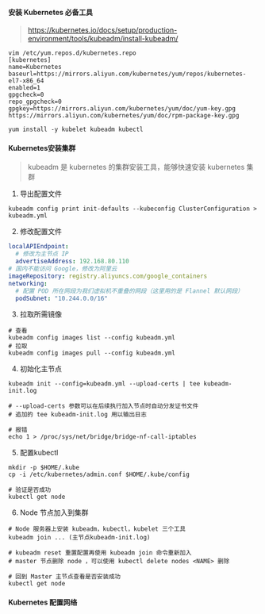 #### 安装 Kubernetes 必备工具

> https://kubernetes.io/docs/setup/production-environment/tools/kubeadm/install-kubeadm/

```
vim /etc/yum.repos.d/kubernetes.repo
[kubernetes]
name=Kubernetes
baseurl=https://mirrors.aliyun.com/kubernetes/yum/repos/kubernetes-el7-x86_64
enabled=1
gpgcheck=0
repo_gpgcheck=0
gpgkey=https://mirrors.aliyun.com/kubernetes/yum/doc/yum-key.gpg https://mirrors.aliyun.com/kubernetes/yum/doc/rpm-package-key.gpg

yum install -y kubelet kubeadm kubectl
```

#### Kubernetes安装集群

> kubeadm 是 kubernetes 的集群安装工具，能够快速安装 kubernetes 集群


1. 导出配置文件
```shell
kubeadm config print init-defaults --kubeconfig ClusterConfiguration > kubeadm.yml
```

2. 修改配置文件

```yaml
localAPIEndpoint:
  # 修改为主节点 IP
  advertiseAddress: 192.168.80.110
# 国内不能访问 Google，修改为阿里云
imageRepository: registry.aliyuncs.com/google_containers
networking:
  # 配置 POD 所在网段为我们虚拟机不重叠的网段（这里用的是 Flannel 默认网段）
  podSubnet: "10.244.0.0/16"
```

3. 拉取所需镜像

```shell
# 查看
kubeadm config images list --config kubeadm.yml
# 拉取
kubeadm config images pull --config kubeadm.yml
```

4. 初始化主节点

```shell
kubeadm init --config=kubeadm.yml --upload-certs | tee kubeadm-init.log

# --upload-certs 参数可以在后续执行加入节点时自动分发证书文件
# 追加的 tee kubeadm-init.log 用以输出日志

# 报错
echo 1 > /proc/sys/net/bridge/bridge-nf-call-iptables
```

5. 配置kubectl

```shell
mkdir -p $HOME/.kube
cp -i /etc/kubernetes/admin.conf $HOME/.kube/config

# 验证是否成功
kubectl get node
```

6. Node 节点加入到集群

```shell
# Node 服务器上安装 kubeadm，kubectl，kubelet 三个工具
kubeadm join ... (主节点kubeadm-init.log)

# kubeadm reset 重置配置再使用 kubeadm join 命令重新加入
# master 节点删除 node ，可以使用 kubectl delete nodes <NAME> 删除

# 回到 Master 主节点查看是否安装成功
kubectl get node
```

#### Kubernetes 配置网络

